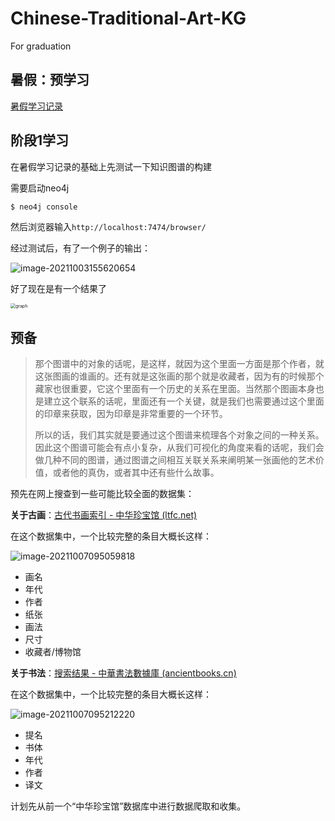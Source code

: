 # Chinese-Traditional-Art-KG

For graduation

## 暑假：预学习

[暑假学习记录](./note/2021Summer.md)

## 阶段1学习

在暑假学习记录的基础上先测试一下知识图谱的构建

需要启动neo4j

```bash
$ neo4j console
```

然后浏览器输入`http://localhost:7474/browser/`

经过测试后，有了一个例子的输出：

![image-20211003155620654](https://ruin-typora.oss-cn-beijing.aliyuncs.com/image-20211003155620654.png)

好了现在是有一个结果了

<img src="https://ruin-typora.oss-cn-beijing.aliyuncs.com/graph.png" alt="graph" style="zoom:50%;" />

## 预备

>那个图谱中的对象的话呢，是这样，就因为这个里面一方面是那个作者，就这张图画的谁画的。还有就是这张画的那个就是收藏者，因为有的时候那个藏家也很重要，它这个里面有一个历史的关系在里面。当然那个图画本身也是建立这个联系的话呢，里面还有一个关键，就是我们也需要通过这个里面的印章来获取，因为印章是非常重要的一个环节。
>
>所以的话，我们其实就是要通过这个图谱来梳理各个对象之间的一种关系。因此这个图谱可能会有点小复杂，从我们可视化的角度来看的话呢，我们会做几种不同的图谱，通过图谱之间相互关联关系来阐明某一张画他的艺术价值，或者他的真伪，或者其中还有些什么故事。

预先在网上搜查到一些可能比较全面的数据集：

**关于古画**：[古代书画索引 - 中华珍宝馆 (ltfc.net)](http://g2.ltfc.net/suhaindex)

在这个数据集中，一个比较完整的条目大概长这样：

![image-20211007095059818](https://ruin-typora.oss-cn-beijing.aliyuncs.com/image-20211007095059818.png)

* 画名
* 年代
* 作者
* 纸张
* 画法
* 尺寸
* 收藏者/博物馆

**关于书法**：[搜索结果 - 中華書法數據庫 (ancientbooks.cn)](https://calligraphy.ancientbooks.cn/subLib/shufa/platformSearchPicture.jspx?field=txt&q=)

在这个数据集中，一个比较完整的条目大概长这样：

![image-20211007095212220](https://ruin-typora.oss-cn-beijing.aliyuncs.com/image-20211007095212220.png)

* 提名
* 书体
* 年代
* 作者
* 译文

计划先从前一个“中华珍宝馆”数据库中进行数据爬取和收集。

